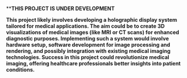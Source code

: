 ****THIS PROJECT IS UNDER DEVELOPMENT**


**This project likely involves developing a holographic display system tailored for medical applications.
The aim could be to create 3D visualizations of medical images (like MRI or CT scans) for enhanced diagnostic purposes.
Implementing such a system would involve hardware setup, software development for image processing and rendering, and possibly integration with existing medical imaging technologies.
Success in this project could revolutionize medical imaging, offering healthcare professionals better insights into patient conditions.**
